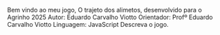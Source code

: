 Bem vindo ao meu jogo, O trajeto dos alimetos, desenvolvido para o Agrinho 2025
Autor: Eduardo Carvalho Viotto
Orientador: Profº Eduardo Carvalho Viotto
Linguagem: JavaScript
Descreva o jogo.
